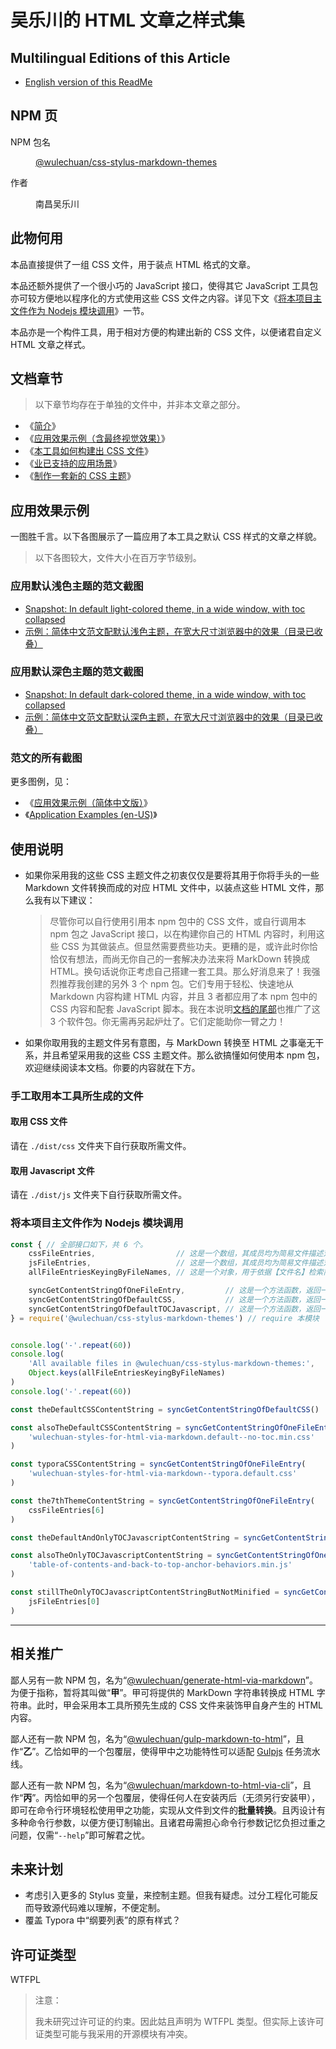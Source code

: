 <link rel="stylesheet" href="./dist/css/wulechuan-styles-for-html-via-markdown--vscode.default.min.css">

# 吴乐川的 HTML 文章之样式集

## Multilingual Editions of this Article

- [English version of this ReadMe](./ReadMe.en-US.md)




## NPM 页

<dl>
<dt>NPM 包名</dt>
<dd>

[@wulechuan/css-stylus-markdown-themes](https://www.npmjs.com/package/@wulechuan/css-stylus-markdown-themes)

</dd>
<dt>作者</dt>
<dd><p>南昌吴乐川</p></dd>
</dl>


## 此物何用

本品直接提供了一组 CSS 文件，用于装点 HTML 格式的文章。

本品还额外提供了一个很小巧的 JavaScript 接口，使得其它 JavaScript 工具包亦可较方便地以程序化的方式使用这些 CSS 文件之内容。详见下文《[将本项目主文件作为 Nodejs 模块调用](#%E5%B0%86%E6%9C%AC%E9%A1%B9%E7%9B%AE%E4%B8%BB%E6%96%87%E4%BB%B6%E4%BD%9C%E4%B8%BA-nodejs-%E6%A8%A1%E5%9D%97%E8%B0%83%E7%94%A8)》一节。

本品亦是一个构件工具，用于相对方便的构建出新的 CSS 文件，以便诸君自定义 HTML 文章之样式。


## 文档章节

> 以下章节均存在于单独的文件中，并非本文章之部分。

- 《[简介](./documents/refs/zh-hans-CN/introduction.md)》
- 《[应用效果示例（含最终视觉效果）](./documents/refs/zh-hans-CN/application-examples.md)》
- 《[本工具如何构建出 CSS 文件](./documents/refs/zh-hans-CN/how-does-this-tool-work.md)》
- 《[业已支持的应用场景](./documents/refs/zh-hans-CN/supported-scenarios.md)》
- 《[制作一套新的 CSS 主题](./documents/refs/zh-hans-CN/develope-css-for-a-new-theme.md)》




## 应用效果示例

一图胜千言。以下各图展示了一篇应用了本工具之默认 CSS 样式的文章之样貌。

> 以下各图较大，文件大小在百万字节级别。

### 应用默认浅色主题的范文截图

- [Snapshot: In default light-colored theme, in a wide window, with toc collapsed](./documents/examples/rendered/snapshots/example_en-US_default-light-colored-theme_1-in-a-wide-window_with-toc-collapsed.png)
- [示例：简体中文范文配默认浅色主题，在宽大尺寸浏览器中的效果（目录已收叠）](./documents/examples/rendered/snapshots/示例：简体中文范文配默认浅色主题，1-在宽大尺寸浏览器中的效果（目录已收叠）.png)


### 应用默认深色主题的范文截图

- [Snapshot: In default dark-colored theme, in a wide window, with toc collapsed](./documents/examples/rendered/snapshots/example_en-US_default-dark-colored-theme_1-in-a-wide-window_with-toc-collapsed.png)
- [示例：简体中文范文配默认深色主题，在宽大尺寸浏览器中的效果（目录已收叠）](./documents/examples/rendered/snapshots/示例：简体中文范文配默认深色主题，1-在宽大尺寸浏览器中的效果（目录已收叠）.png)


### 范文的所有截图

更多图例，见：

- 《[应用效果示例（简体中文版）](./documents/refs/zh-hans-CN/application-examples.md)》
- 《[Application Examples (en-US)](./documents/refs/en-US/application-examples.md)》




## 使用说明

- 如果你采用我的这些 CSS 主题文件之初衷仅仅是要将其用于你将手头的一些 Markdown 文件转换而成的对应 HTML 文件中，以装点这些 HTML 文件，那么我有以下建议：

    > 尽管你可以自行使用引用本 npm 包中的 CSS 文件，或自行调用本 npm 包之 JavaScript 接口，以在构建你自己的 HTML 内容时，利用这些 CSS 为其做装点。但显然需要费些功夫。更糟的是，或许此时你恰恰仅有想法，而尚无你自己的一套解决办法来将 MarkDown 转换成 HTML。换句话说你正考虑自己搭建一套工具。那么好消息来了！我强烈推荐我创建的另外 3 个 npm 包。它们专用于轻松、快速地从 Markdown 内容构建 HTML 内容，并且 3 者都应用了本 npm 包中的 CSS 内容和配套 JavaScript 脚本。我在本说明[文档的尾部](#相关推广)也推广了这 3 个软件包。你无需再另起炉灶了。它们定能助你一臂之力！

- 如果你取用我的主题文件另有意图，与 MarkDown 转换至 HTML 之事毫无干系，并且希望采用我的这些 CSS 主题文件。那么欲搞懂如何使用本 npm 包，欢迎继续阅读本文档。你要的内容就在下方。


### 手工取用本工具所生成的文件

#### 取用 CSS 文件

请在 `./dist/css` 文件夹下自行获取所需文件。

#### 取用 Javascript 文件

请在 `./dist/js` 文件夹下自行获取所需文件。


### 将本项目主文件作为 Nodejs 模块调用

```js
const { // 全部接口如下，共 6 个。
    cssFileEntries,                  // 这是一个数组，其成员均为简易文件描述对象。
    jsFileEntries,                   // 这是一个数组，其成员均为简易文件描述对象。
    allFileEntriesKeyingByFileNames, // 这是一个对象，用于依据【文件名】检索简易文件描述对象。

    syncGetContentStringOfOneFileEntry,         // 这是一个方法函数，返回一个字符串。
    syncGetContentStringOfDefaultCSS,           // 这是一个方法函数，返回一个字符串。
    syncGetContentStringOfDefaultTOCJavascript, // 这是一个方法函数，返回一个字符串。
} = require('@wulechuan/css-stylus-markdown-themes') // require 本模块


console.log('-'.repeat(60))
console.log(
    'All available files in @wulechuan/css-stylus-markdown-themes:',
    Object.keys(allFileEntriesKeyingByFileNames)
)
console.log('-'.repeat(60))

const theDefaultCSSContentString = syncGetContentStringOfDefaultCSS()

const alsoTheDefaultCSSContentString = syncGetContentStringOfOneFileEntry(
    'wulechuan-styles-for-html-via-markdown.default--no-toc.min.css'
)

const typoraCSSContentString = syncGetContentStringOfOneFileEntry(
    'wulechuan-styles-for-html-via-markdown--typora.default.css'
)

const the7thThemeContentString = syncGetContentStringOfOneFileEntry(
    cssFileEntries[6]
)

const theDefaultAndOnlyTOCJavascriptContentString = syncGetContentStringOfDefaultTOCJavascript()

const alsoTheOnlyTOCJavascriptContentString = syncGetContentStringOfOneFileEntry(
    'table-of-contents-and-back-to-top-anchor-behaviors.min.js'
)

const stillTheOnlyTOCJavascriptContentStringButNotMinified = syncGetContentStringOfOneFileEntry(
    jsFileEntries[0]
)
```



-----


## 相关推广

鄙人另有一款 NPM 包，名为“[@wulechuan/generate-html-via-markdown](https://www.npmjs.com/package/@wulechuan/generate-html-via-markdown)”。为便于指称，暂将其叫做“**甲**”。甲可将提供的 MarkDown 字符串转换成 HTML 字符串。此时，甲会采用本工具所预先生成的 CSS 文件来装饰甲自身产生的 HTML 内容。

鄙人还有一款 NPM 包，名为“[@wulechuan/gulp-markdown-to-html](https://www.npmjs.com/package/@wulechuan/gulp-markdown-to-html)”，且作“**乙**”。乙恰如甲的一个包覆层，使得甲中之功能特性可以适配 [Gulpjs](https://gulpjs.com) 任务流水线。

鄙人还有一款 NPM 包，名为“[@wulechuan/markdown-to-html-via-cli](https://www.npmjs.com/package/@wulechuan/markdown-to-html-via-cli)”，且作“**丙**”。丙恰如甲的另一个包覆层，使得任何人在安装丙后（无须另行安装甲），即可在命令行环境轻松使用甲之功能，实现从文件到文件的**批量转换**。且丙设计有多种命令行参数，以便方便订制输出。且诸君毋需担心命令行参数记忆负担过重之问题，仅需“`--help`”即可解君之忧。





## 未来计划

- 考虑引入更多的 Stylus 变量，来控制主题。但我有疑虑。过分工程化可能反而导致源代码难以理解，不便定制。
- 覆盖 Typora 中“纲要列表”的原有样式？


## 许可证类型

WTFPL

> 注意：
>
> 我未研究过许可证的约束。因此姑且声明为 WTFPL 类型。但实际上该许可证类型可能与我采用的开源模块有冲突。

